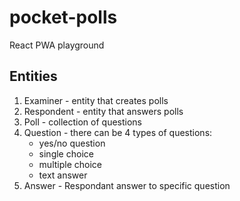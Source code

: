# pocket-polls
React PWA playground


## Entities

1. Examiner - entity that creates polls
2. Respondent - entity that answers polls
3. Poll - collection of questions
4. Question - there can be 4 types of questions:
    - yes/no question
    - single choice
    - multiple choice
    - text answer
5. Answer - Respondant answer to specific question